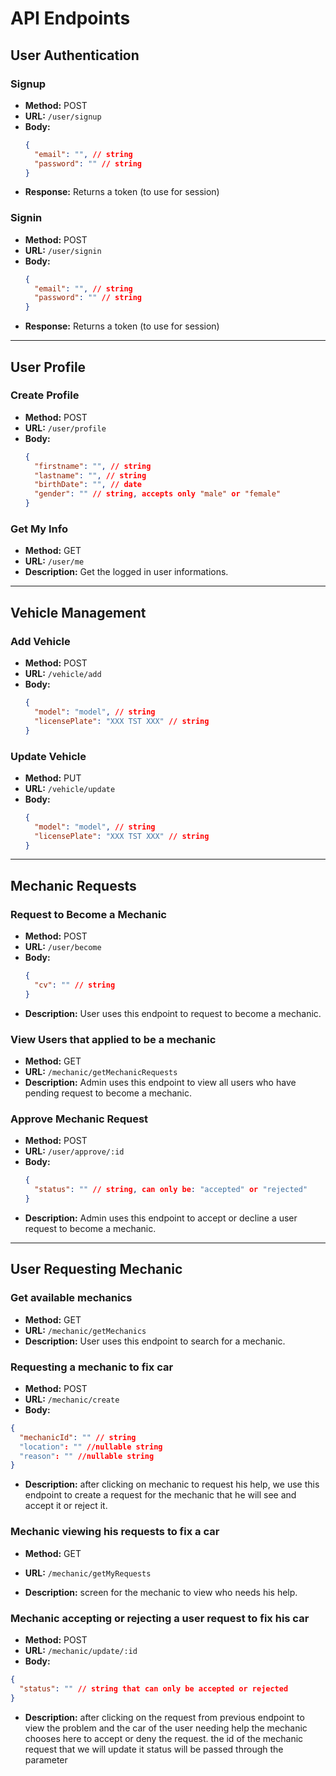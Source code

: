 # API Endpoints

## User Authentication

### Signup
- **Method:** POST  
- **URL:** `/user/signup`  
- **Body:**  
  ```json
  {
    "email": "", // string
    "password": "" // string
  }
  ```
- **Response:** Returns a token (to use for session)

### Signin
- **Method:** POST  
- **URL:** `/user/signin`  
- **Body:**  
  ```json
  {
    "email": "", // string
    "password": "" // string
  }
  ```
- **Response:** Returns a token (to use for session)

---

## User Profile

### Create Profile
- **Method:** POST  
- **URL:** `/user/profile`  
- **Body:**  
  ```json
  {
    "firstname": "", // string
    "lastname": "", // string
    "birthDate": "", // date
    "gender": "" // string, accepts only "male" or "female"
  }
  ```


### Get My Info
- **Method:** GET  
- **URL:** `/user/me`  
- **Description:** Get the logged in user informations.


---

## Vehicle Management

### Add Vehicle
- **Method:** POST  
- **URL:** `/vehicle/add`  
- **Body:**  
  ```json
  {
    "model": "model", // string
    "licensePlate": "XXX TST XXX" // string
  }
  ```

### Update Vehicle
- **Method:** PUT  
- **URL:** `/vehicle/update`  
- **Body:**  
  ```json
  {
    "model": "model", // string
    "licensePlate": "XXX TST XXX" // string
  }
  ```

---

## Mechanic Requests

### Request to Become a Mechanic
- **Method:** POST  
- **URL:** `/user/become`  
- **Body:**  
  ```json
  {
    "cv": "" // string
  }
  ```
- **Description:** User uses this endpoint to request to become a mechanic.


### View Users that applied to be a mechanic 
- **Method:** GET  
- **URL:** `/mechanic/getMechanicRequests`  
- **Description:** Admin uses this endpoint to view all users who have pending request to become a mechanic.

### Approve Mechanic Request
- **Method:** POST  
- **URL:** `/user/approve/:id`  
- **Body:**  
  ```json
  {
    "status": "" // string, can only be: "accepted" or "rejected"
  }
  ```
- **Description:** Admin uses this endpoint to accept or decline a user request to become a mechanic.


---

## User Requesting Mechanic

### Get available mechanics 
- **Method:** GET  
- **URL:** `/mechanic/getMechanics`  
- **Description:** User uses this endpoint to search for a mechanic.

### Requesting a mechanic to fix car
- **Method:** POST  
- **URL:** `/mechanic/create`  
-  **Body:**  
  ```json
  {
    "mechanicId": "" // string
    "location": "" //nullable string
    "reason": "" //nullable string
  }
  ```
- **Description:** after clicking on mechanic to request his help, we use this endpoint to create a request for the mechanic that he will see and accept it or reject it.

###  Mechanic viewing his requests to fix a car
- **Method:** GET  
- **URL:** `/mechanic/getMyRequests`  

- **Description:** screen for the mechanic to view who needs his help.

### Mechanic accepting or rejecting a user request to fix his car
- **Method:** POST  
- **URL:** `/mechanic/update/:id`  
-  **Body:**  
  ```json
  {
    "status": "" // string that can only be accepted or rejected
  }
  ```
- **Description:** after clicking on the request from previous endpoint to view the problem and the car of the user needing help the mechanic chooses here to accept or deny the request. the id of the mechanic request that we will update it status will be passed through the parameter

